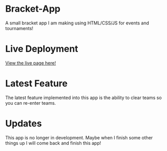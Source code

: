 # Bracket-App

A small bracket app I am making using HTML/CSS/JS for events and tournaments!

# Live Deployment

[View the live page here!](http://landonlloyd.github.io/Bracket-App)

# Latest Feature

The latest feature implemented into this app is the ability to clear teams so you can re-enter teams.

# Updates

This app is no longer in development. Maybe when I finish some other things up I will come back and finish this app!
